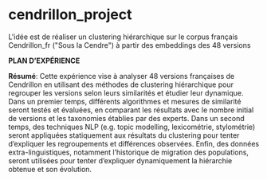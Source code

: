 # cendrillon_project
L'idée est de réaliser un clustering hiérarchique sur le corpus français Cendrillon_fr ("Sous la Cendre") à partir des embeddings des 48 versions


**PLAN D’EXPÉRIENCE**

**Résumé**: Cette expérience vise à analyser 48 versions françaises de Cendrillon en utilisant des méthodes de clustering hiérarchique pour regrouper les versions selon leurs similarités et étudier leur dynamique. Dans un premier temps, différents algorithmes et mesures de similarité seront testés et évaluées, en comparant les résultats avec le nombre initial de versions et les taxonomies établies par des experts. Dans un second temps, des techniques NLP (e.g. topic modelling, lexicométrie, stylométrie) seront appliquées statiquement aux résultats du clustering pour tenter d’expliquer les regroupements et différences observées. Enfin, des données extra-linguistiques, notamment l’historique de migration des populations, seront utilisées pour tenter d’expliquer dynamiquement la hiérarchie obtenue et son évolution. 

